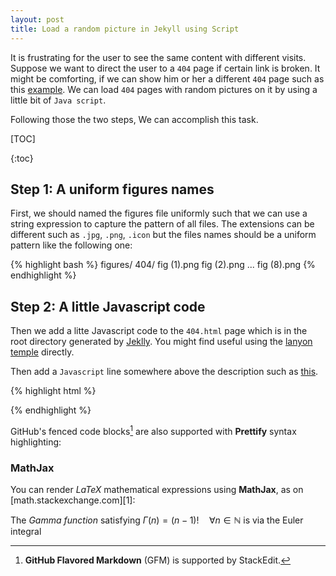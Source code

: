 ```yaml
---
layout: post
title: Load a random picture in Jekyll using Script
---
```

It is frustrating for the user to see the same content with different visits. Suppose we want to direct the user to a `404` page if certain link is broken. It might be comforting, if we can show him or her a different `404` page such as this [example](/404). We can load `404` pages with random pictures on it by using a little bit of `Java script`.

Following those the two steps, We can accomplish this task.

[TOC]

{:toc}

## Step 1: A uniform figures names
First, we should named the figures file uniformly such that we can use a string expression to capture the pattern of all files. The extensions can be different such as `.jpg`, `.png`, `.icon` but the files names should be a uniform pattern like the following one:

{% highlight bash %}
figures/
        404/
            fig (1).png
            fig (2).png
            ...
            fig (8).png
{% endhighlight %} 

## Step 2: A little Javascript code
Then we add a litte Javascript code to the `404.html` page which is in the root directory generated by [Jeklly](http://jekyllrb.com/docs/structure/). You might find useful using the [lanyon temple](https://github.com/poole/lanyon) directly.

Then add a `Javascript` line somewhere above the description such as [this](https://github.com/yinsenm/yinsenm.github.io/blob/master/404.html).

{% highlight html %}
<script>
    document.write("<img src = \"/figure/404/fig (" + Math.floor(1 + Math.random()*8) + ").png\"/>");
</script>
{% endhighlight %} 

GitHub's fenced code blocks[^gfm] are also supported with **Prettify** syntax highlighting:
  [^gfm]: **GitHub Flavored Markdown** (GFM) is supported by StackEdit.

### MathJax
 
You can render *LaTeX* mathematical expressions using **MathJax**, as on [math.stackexchange.com][1]:

The *Gamma function* satisfying $\Gamma(n) = (n-1)!\quad\forall
n\in\mathbb N$ is via the Euler integral